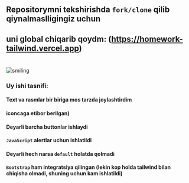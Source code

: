 ## Repositorymni tekshirishda `fork/clone` qilib qiynalmaslligingiz uchun
## uni global chiqarib qoydm: (https://homework-tailwind.vercel.app)
#
![smiling](https://images.unsplash.com/photo-1494790108377-be9c29b29330?ixlib=rb-1.2.1&ixid=eyJhcHBfaWQiOjEyMDd9&auto=format&fit=facearea&facepad=2&w=256&h=256&q=80)
### Uy ishi tasnifi:
#### Text va rasmlar bir biriga mos tarzda joylashtirdim
#### iconcaga etibor berilgan)
#### Deyarli barcha buttonlar ishlaydi
#### `JavaScript` alertlar uchun ishlatildi
#### Deyarli hech narsa `default` holatda qolmadi
#### `Bootstrap` ham integratsiya qilingan (lekin kop holda tailwind bilan chiqisha olmadi, shuning uchun kam ishlatildi)